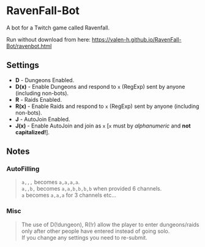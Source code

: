 # RavenFall-Bot

A bot for a Twitch game called Ravenfall.  
  
Run without download from here: <https://valen-h.github.io/RavenFall-Bot/ravenbot.html>  

## Settings

* **D** - Dungeons Enabled.
* **D(x)** - Enable Dungeons and respond to `x` (RegExp) sent by anyone (including non-bots).
* **R** - Raids Enabled.
* **R(x)** - Enable Raids and respond to `x` (RegExp) sent by anyone (including non-bots).
* **J** - AutoJoin Enabled.
* **J(x)** - Enable AutoJoin and join as `x` [`x` must by _alphanumeric_ and **not capitalized!**].

## Notes

### AutoFilling

> `a,,,` becomes `a,a,a,a`.  
> `a,,b,` becomes `a,a,b,b,b,b` when provided 6 channels.  
> `a` becomes `a,a,a` for 3 channels etc...  

### Misc

> The use of D(!dungeon), R(!r) allow the player to enter dungeons/raids only after other people have entered instead of going solo.  
> If you change any settings you need to re-submit.

